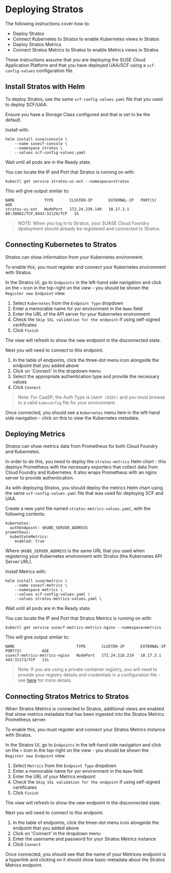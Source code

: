 # Deploying Stratos

The following instructions cover how to:

- Deploy Stratos
- Connect Kubernetes to Stratos to enable Kubernetes views in Stratos
- Deploy Stratos Metrics
- Connect Stratos Metrics to Stratos to enable Metrics views in Stratos

These instructions assume that you are deploying the SUSE Cloud Application Platform and that you have deployed UAA/SCF using a `scf-config-values` configuration file.

## Install Stratos with Helm

To deploy Stratos, use the same `scf-config-values.yaml` file that you used to deploy SCF/UAA.

Ensure you have a Storage Class configured and that is set to be the default.

Install with:

```
helm install suse/console \
    --name susecf-console \
    --namespace stratos \
    --values scf-config-values.yaml
```

Wait until all pods are in the Ready state.

You can locate the IP and Port that Stratos is running on with:

```
kubectl get service stratos-ui-ext --namespace=stratos
```

This will give output similar to:

```
NAME             TYPE       CLUSTER-IP       EXTERNAL-IP   PORT(S)                       AGE
stratos-ui-ext   NodePort   172.24.239.140   10.17.3.1     80:30862/TCP,8443:32129/TCP   1h
```

> NOTE: When you log in to Stratos, your SUASE Cloud Foundry dpeloyment should already be registered and connected to Stratos.

## Connecting Kubernetes to Stratos

Stratos can show information from your Kubernetes environment.

To enable this, you must register and connect your Kubernetes environment with Stratos.

In the Stratos UI, go to `Endpoints` in the left-hand side navigation and click on the `+` icon in the top-right on the view - you should be shown the `Register new Endpoint` view.

1. Select `Kubernetes` from the `Endpoint Type` dropdown
1. Enter a memorable name for yor environment in the `Name` field
1. Enter the URL of the API server for your Kubernetes environment
1. Check the `Skip SSL validation for the endpoint` if using self-signed certificates
1. Click `Finish`

The view will refresh to show the new endpoint in the disconnected state.

Next you will need to connect to this endpoint.

1. In the table of endpoints, click the three-dot menu icon alongside the endpoint that you added above
1. Click on 'Connect' in the dropdown menu
1. Select the appropriate authentication type and provide the necessary values
1. Click `Connect`

> Note: For CaaSP, the Auth Type is `CAASP (OIDC)` and you must browse to a valid `kubeconfig` file for your environment.

Once connected, you should see a `Kubernetes` menu item in the left-hand side navigation - click on this to view the Kubernetes metadata.

## Deploying Metrics

Stratos can show metrics data from Prometheus for both Cloud Foundry and Kubernetes.

In order to do this, you need to deploy the `stratos-metrics` Helm chart - this deploys Prometheus with the necessary exporters that collect data from Cloud Foundry and Kubernetes. It also wraps Prometheus with an nginx server to provide authentication.

As with deploying Stratos, you should deploy the metrics Helm chart using the same `scf-config-values.yaml` file that was used for deploying SCF and UAA.

Create a new yaml file named `stratos-metrics-values.yaml`, with the following contents:

```
kubernetes:
  authEndpoint: $KUBE_SERVER_ADDRESS
prometheus:
  kubeStateMetrics:    
    enabled: true
```

Where `$KUBE_SERVER_ADDRESS` is the same URL that you used when registering your Kubernetes environment with Stratos (the Kubernetes API Server URL).

Install Metrics with:

```
helm install suse/metrics \
    --name susecf-metrics \
    --namespace metrics \
    --values scf-config-values.yaml \
    --values stratos-metrics-values.yaml \
```

Wait until all pods are in the Ready state.

You can locate the IP and Port that Stratos Metrics is running on with:

```
kubectl get service susecf-metrics-metrics-nginx --namespace=metrics
```

This will give output similar to:

```
NAME                           TYPE       CLUSTER-IP       EXTERNAL-IP   PORT(S)         AGE
susecf-metrics-metrics-nginx   NodePort   172.24.218.219   10.17.3.1     443:31173/TCP   13s
```

> Note: If you are using a private container registry, you will need to provide your registry details and credentials in a configuration file - see [here](https://github.com/SUSE/stratos-metrics/blob/master/README.md#deploying-metrics-from-a-private-image-repository) for more details.

## Connecting Stratos Metrics to Stratos

When Stratos Metrics is connected to Stratos, additional views are enabled that show metrics metadata that has been ingested into the Stratos Metrics Prometheus server.

To enable this, you must register and connect your Stratos Metrics instance with Stratos.

In the Stratos UI, go to `Endpoints` in the left-hand side navigation and click on the `+` icon in the top-right on the view - you should be shown the `Register new Endpoint` view.

1. Select `Metrics` from the `Endpoint Type` dropdown
1. Enter a memorable name for yor environment in the `Name` field
1. Enter the URL of your Metrics endpoint
1. Check the `Skip SSL validation for the endpoint` if using self-signed certificates
1. Click `Finish`

The view will refresh to show the new endpoint in the disconnected state.

Next you will need to connect to this endpoint.

1. In the table of endpoints, click the three-dot menu icon alongside the endpoint that you added above
1. Click on 'Connect' in the dropdown menu
1. Enter the username and password for your Stratos Metrics instance
1. Click `Connect`

Once connected, you should see that the name of your Metrices endpoint is a hyperlink and clicking on it should show basic metadata about the Stratos Metrics endpoint.
